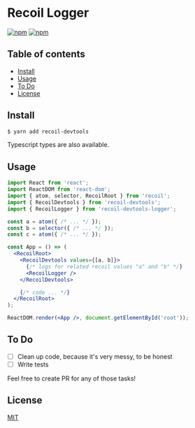 # Recoil Logger

[![npm](https://img.shields.io/npm/v/recoil-devtools.svg?maxAge=2592000?style=plastic)](https://www.npmjs.com/package/recoil-devtools)
[![npm](https://img.shields.io/npm/dm/recoil-devtools.svg?maxAge=2592000?style=plastic)](https://www.npmjs.com/package/recoil-devtools)

## Table of contents

* [Install](#install)
* [Usage](#usage)
* [To Do](#to-do)
* [License](#license)

## Install

```sh
$ yarn add recoil-devtools
```

Typescript types are also available.

## Usage

```jsx
import React from 'react';
import ReactDOM from 'react-dom';
import { atom, selector, RecoilRoot } from 'recoil';
import { RecoilDevtools } from 'recoil-devtools';
import { RecoilLogger } from 'recoil-devtools-logger';

const a = atom({ /* ... */ });
const b = selector({ /* ... */ });
const c = atom({ /* ... */ });

const App = () => (
  <RecoilRoot>
    <RecoilDevtools values={[a, b]}>
      {/* logs for related recoil values "a" and "b" */}
      <RecoilLogger />
    </RecoilDevtools>

    {/* code ... */}
  </RecoilRoot>
);

ReactDOM.render(<App />, document.getElementById('root'));
```

## To Do

- [ ] Clean up code, because it's very messy, to be honest
- [ ] Write tests

Feel free to create PR for any of those tasks!

## License

[MIT](./LICENSE)
